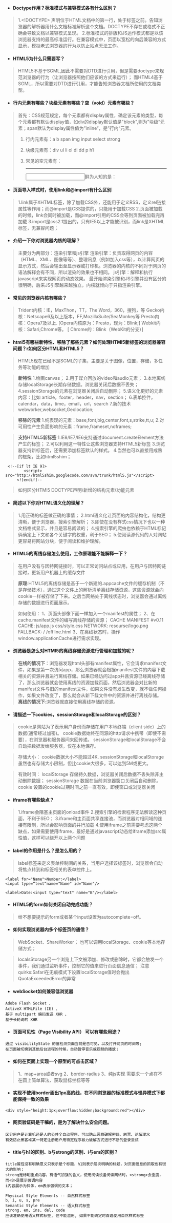 * #### Doctype作用？标准模式与兼容模式各有什么区别？
> 1.<!DOCTYPE> 声明位于HTML文档中的第一行，处于标签之前。告知浏览器的解析器用什么文档标准解析这个文档。DOCTYPE不存在或格式不正确会导致文档以兼容模式呈现。
> 2.标准模式的排版和JS运作模式都是以该浏览器支持的最高标准运行。在兼容模式中，页面以宽松的向后兼容的方式显示，模拟老式浏览器的行为以防止站点无法工作。

- #### HTML5为什么只需要写<!DOCTYPE HTML>？

> HTML5不基于SGML,因此不需要对DTD进行引用，但是需要doctype来规范浏览器的行为（让浏览器按照他们应该的方式来运行）；
> 而HTML4基于SGML，所以需要对DTD进行引用，才能告知浏览器文档所使用的文档类型。

- #### 行内元素有哪些？块级元素有哪些？空（void）元素有哪些？

> 首先：CSS规范规定，每个元素都有display属性，确定该元素的类型，每个元素都有默认display值，如div的display默认值是"block",则为”块级“元素；span默认为display属性值为”inline“，是”行内“元素。
>
> 1. 行内元素有：a b span img input select strong
>
> 2. 块级元素有：div ul li ol dl dd p h1
>
> 3. 常见的空元素有：
>
>    ------
>
>    <input><link><meta>鲜为人知的是：
>
>    
>
>    <base><command><embed><keygen><param><source><track>

- #### 页面导入样式时，使用link和@import有什么区别

> 1.link属于XHTML标签，除了加载CSS外，还能用于定义RSS，定义rel链接属性等作用；而@import是CSS提供的，只能用于加载CSS
> 2.页面被加载的时候，link会同时被加载，而@import引用的CSS会等到页面被加载完再加载
> 3.import是css2.1提出的，只有IE5以上才能被识别，而link是XHTML标签，无兼容问题；

- #### 介绍一下你对浏览器内核的理解？

> 主要分为两部分：渲染引擎和js引擎
> 渲染引擎：负责取得网页的内容（HTML、XML、图像等等）、整理讯息（例如加入css等），以计算网页的显示方式，然后会输出至显示器或打印机。浏览器的内核的不同对于网页的语法解释会有不同，所以渲染的效果也不相同。
> js引擎：解释和执行javascript来实现网页的动态效果。
> 最开始渲染引擎和JS引擎并没有区分的很明确，后来JS引擎越来越独立，内核就倾向于只指渲染引擎。

- #### 常见的浏览器内核有哪些？

> Trident内核：IE，MaxThon，TT，The Word，360，搜狗，等
> Gecko内核：Netscape6及以上版本，FF,MozillaSuite/SeaMonkey等
> Presto内核：Opera7及以上. [Opera内核原为：Presto，现为：Blink;]
> Webkit内核：Safari,Chrome等。 [ Chrome的：Blink（WebKit的分支）]

- #### html5有哪些新特性、移除了那些元素？如何处理HTMl5新标签的浏览器兼容问题？r如何区分HTML和HTML5？

> HTML5现在已经不是SGML的子集，主要是关于图像，位置，存储，多任务等功能的增加

> **新特性**
> 1.绘画canvas；
> 2.用于媒介回放的video和audio元素；
> 3.本地离线存储localStorage长期存储数据。浏览器关闭后数据不丢失；
> 4.sessionStorage的元素在浏览器关闭后自动删除；
> 5.语义化更好的元素内容：比如 article，footer，header，nav，section；
> 6.表单控件，calendar，data，time，email，url，search
> 7.新的技术webworker,websocket,Geolocation;

> **移除的元素**
> 1.纯表现的元素：base,font,big,center,font,s,strike,tt,u;
> 2.对可用性产生负面影响的元素：frame,frameset,noframes;

> **支持HTML5新标签**
> 1.IE8/IE7/IE6支持通过document.createElement方法产生的标签；
> 2.可以利用这一特性让这些浏览器支持HTML5新标签
> 3.浏览器支持新标签后，还需要添加标签默认的样式。
> 4.当然也可以直接用成熟的框架，比如html5shim；

```
 <!--[if lt IE 9]>
        <script> src="http://html5shim.googlecode.com/svn/trunk/html5.js"</script>
     <![endif]--
```

> 如何区分HTMl5
> DOCTYPE声明\新增的结构元素\功能元素

- #### 简述以下你对HTML语义化的理解？

> 1.用正确的标签做正确的事情；
> 2.html语义化让页面的内容结构化，结构更清晰，便于浏览器，搜索引擎解析；
> 3.即使在没有样式css情况下也以一种文档格式显示，并且是容易阅读的；
> 4.搜索引擎的爬虫也依赖于HTML标记俩确定上下文和各个关键字的权重，利于SEO；
> 5.使阅读源代码的人对网站更容易将网站分块，便于阅读和维护理解。

- #### HTML5的离线存储怎么使用，工作原理能不能解释一下？

> 在用户没有与因特网链接时，可以正常访问站点或应用，在用户与因特网链接时，更新用户机器上的缓存文件

> **原理**:HTML5的离线存储是基于一个新建的.appcache文件的缓存机制（不是存储技术），通过这个文件上的解析清单离线存储资源，这些资源就会向cookie一样被存储了下来。之后当网络处于离线状态时，浏览器会通过离线存储的数据进行页面展示。

> 如何使用： 1、页面头部像下面一样加入一个manifest的属性；
> 2、在cache.manifest文件的编写离线存储的资源； CACHE MANIFEST #v0.11 CACHE: js/app.js css/style.css NETWORK: resourse/logo.png FALLBACK: / /offline.html 3、在离线状态时，操作window.applicationCache进行需求实现。

- #### 浏览器是怎么对HTMl5的离线存储资源进行管理和加载的呢？

> **在线的情况下**：浏览器发现html头部有manifest属性，它会请求manifest文件，如果是第一次访问app，那么浏览器就会根据manifest文件的内容下载相关的资源并且进行离线存储。如果已经访问过app并且资源已经离线存储了，那么浏览器就会使用离线的资源加载页面，然后浏览器会对比新的manifest文件与旧的manifest文件，如果文件没有发生改变，就不做任何操作，如果文件改变了，那么就会从新下载文件中的资源并进行离线存储。 **离线的情况下**:浏览器就直接使用离线存储的资源。

- #### 请描述一下cookies，sessionStorage和localStorage的区别？

> cookie是网站为了表示用户身份而存储在用户本地终端（client side）上的数据(通常经过加密)。
> cookie数据始终在同源的http请求中携带（即使不需要），在浏览器和服务器间来回传递。
> sessionStorage和localStorage不会自动把数据发给服务器，仅在本地保存。

> 存储大小：
> cookie数据大小不能超过4K.
> sessionStorage和localStorage虽然也有存储大小限制，但比cookie大很多，可以达到5M或更大。

> 有效时间：
> localStorage 存储持久数据，浏览器关闭后数据不丢失除非主动删除数据；
> sessionStorage 数据在当前浏览器窗口关闭后自动删除。
> cookie 设置的cookie过期时间之前一直有效，即使窗口或浏览器关闭

- #### iframe有哪些缺点？

> 1.iframe会阻塞主页面的onload事件
> 2.搜索引擎的检索程序无法解读这种页面，不利于SEO；
> 3.iframe和主页面共享连接池，而浏览器对相同域的连接有限制，所以会影响页面的并行加载
> 4.使用iframe之前需要考虑这两个缺点，如果需要使用iframe，最好是通过javascript动态给iframe添加src属性值，这样可以绕开以上两个问题

- #### label的作用是什么？是怎么用的？

> label标签来定义表单控制间的关系，当用户选择该标签时，浏览器会自动将焦点转到和标签相关的表单控件上。

```
<label for="Name">Number:</label>
<input type=“text“name="Name" id="Name"/>

<label>Date:<input type="text" name="B"/></label>
```

- #### HTML5的form如何关闭自动完成功能？

> 给不想要提示的form或者某个input设置为autocomplete=off。

- #### 如何实现浏览器内多个标签页的通信？

> WebSocket、ShareWorker；
> 也可以调用localStorage、cookie等本地存储方式；

> localsStorage另一个浏览上下文被添加、修改或删除时，它都会触发一个事件，我们通过监听事件，控制它的值来进行页面信息通信；
> 注意quirks:Safari在无痕模式下设置localStorage值时会抛出QuotaExceededError的异常

- #### webSocket如何兼容低浏览器

```
Adobe Flash Socket 、
ActiveX HTMLFile (IE) 、
基于 multipart 编码发送 XHR 、
基于长轮询的 XHR
```

- #### 页面可见性（Page Visibility API） 可以有哪些用途？

```
通过 visibilityState 的值检测页面当前是否可见，以及打开网页的时间等;
在页面被切换到其他后台进程的时候，自动暂停音乐或视频的播放；
```

- #### 如何在页面上实现一个原型的可点击区域？

> 1、map+area或者svg 2、border-radius 3、纯js实现 需要求一个点在不在圆上简单算法、获取鼠标坐标等等

- #### 实现不使用border画出1px高的线，在不同浏览器的标准模式与怪异模式下都能保持一致的效果

```
<div style="height:1px;overflow:hidden;background:red"></div>
```

- #### 网页验证码是干嘛的，是为了解决什么安全问题。

```
区分用户是计算机还是人的公共全自动程序。可以防止恶意破解密码、刷票、论坛灌水      
有效防止黑客堆某一特定注册用户用特定程序暴力破解方式进行不断的登录尝试
```

- #### title与h1的区别、b与strong的区别、i与em的区别？

```
title属性没有明确意义只表示是个标题，h1则表示层次明确的标题，对页面信息的抓取也有很大的影响；      
strong是标明重点内容，有语气加强的含义，使用阅读设备阅读网络时，<strong>会重度，而<B>是展示强调内容     
i内容展示为斜体，em表示强调的文本；

Physical Style Elements -- 自然样式标签
b, i, u, s, pre
Semantic Style Elements -- 语义样式标签
strong, em, ins, del, code
应该准确使用语义样式标签, 但不能滥用, 如果不能确定时首选使用自然样式标签
```